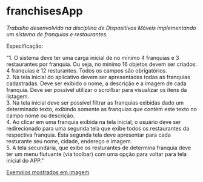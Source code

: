 # franchisesApp
*Trabalho desenvolvido na disciplina de Dispositivos Móveis implementando um sistema de franquias e restaurantes.*

Especificação:

"1. O sistema deve ter uma carga inicial de no mínimo 4 franquias e 3 
restaurantes por franquia. Ou seja, no mínimo 16 objetos devem ser 
criados: 4 franquias e 12 resturantes. Todos os campos são 
obrigatórios. <br>
2. Na tela inicial do aplicativo devem ser apresentadas todas as franquias 
cadastradas. Deve ser exibido o nome, a descrição e a imagem de cada 
franquia. Deve ser possível utilizar o scrollbar para visualizar os itens da 
listagem.<br>
3. Na tela inicial deve ser possível filtrar as franquias exibidas dado um 
determinado texto, exibindo somente as franquias que contém este 
texto no campo nome ou descrição.<br>
4. Ao clicar em uma franquia exibida na tela inicial, o usuário deve ser 
redirecionado para uma segunda tela que exibe todos os restaurantes da 
respectiva franquia. Esta segunda tela deve apresentar para cada 
resturante seu nome, cidade, endereço e imagem.<br>
5. A tela secundária, que exibe os resturantes de determina franquia deve 
ter um menu flutuante (via toolbar) com uma opção para voltar para 
tela inicial do APP." <br>

[Exemplos mostrados em imagem](https://github.com/MatheusHeck2001/franchisesApp/edit/main/Exemplos/README.md)<br>

